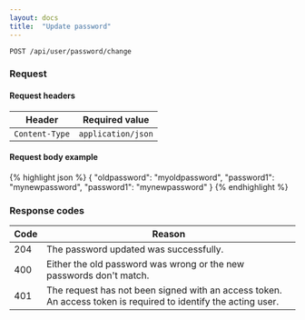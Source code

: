 ```yaml
---
layout: docs
title:  "Update password"
---
```


``````
POST /api/user/password/change
``````

### Request

#### Request headers

Header            | Required value
------------------|-------------
`Content-Type`    | `application/json`

#### Request body example

{% highlight json %}
{
  "oldpassword": "myoldpassword",
  "password1": "mynewpassword",
  "password1": "mynewpassword"
}
{% endhighlight %}


### Response codes

Code  |  Reason
------|-----------------------------------------
 204  | The password updated was successfully.
 400  | Either the old password was wrong or the new passwords don't match.
 401  | The request has not been signed with an access token. An access token is required to identify the acting user.
